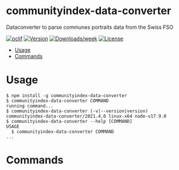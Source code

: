 communityindex-data-converter
=============================

Dataconverter to parse communes portraits data from the Swiss FSO

[![oclif](https://img.shields.io/badge/cli-oclif-brightgreen.svg)](https://oclif.io)
[![Version](https://img.shields.io/npm/v/communityindex-data-converter.svg)](https://npmjs.org/package/communityindex-data-converter)
[![Downloads/week](https://img.shields.io/npm/dw/communityindex-data-converter.svg)](https://npmjs.org/package/communityindex-data-converter)
[![License](https://img.shields.io/npm/l/communityindex-data-converter.svg)](https://github.com/secanis/communityindex-data/blob/master/package.json)

<!-- toc -->
* [Usage](#usage)
* [Commands](#commands)
<!-- tocstop -->
# Usage
<!-- usage -->
```sh-session
$ npm install -g communityindex-data-converter
$ communityindex-data-converter COMMAND
running command...
$ communityindex-data-converter (-v|--version|version)
communityindex-data-converter/2021.4.0 linux-x64 node-v17.9.0
$ communityindex-data-converter --help [COMMAND]
USAGE
  $ communityindex-data-converter COMMAND
...
```
<!-- usagestop -->
# Commands
<!-- commands -->

<!-- commandsstop -->
